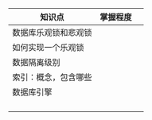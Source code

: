 | 知识点        | 掌握程度 |     |
| ---------- | ---- | --- |
| 数据库乐观锁和悲观锁 |      |     |
| 如何实现一个乐观锁  |      |     |
| 数据隔离级别     |      |     |
| 索引：概念，包含哪些 |      |     |
| 数据库引擎      |      |     |
|            |      |     |
|            |      |     |
|            |      |     |
|            |      |     |
